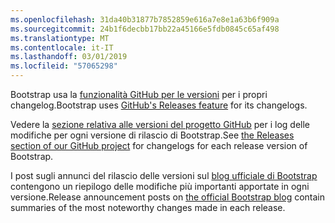 ```yaml
---
ms.openlocfilehash: 31da40b31877b7852859e616a7e8e1a63b6f909a
ms.sourcegitcommit: 24b1f6decbb17bb22a45166e5fdb0845c65af498
ms.translationtype: MT
ms.contentlocale: it-IT
ms.lasthandoff: 03/01/2019
ms.locfileid: "57065298"
---
```

<span data-ttu-id="2cef4-101">Bootstrap usa la [funzionalità GitHub per le versioni](https://github.com/blog/1547-release-your-software) per i propri changelog.</span><span class="sxs-lookup"><span data-stu-id="2cef4-101">Bootstrap uses [GitHub's Releases feature](https://github.com/blog/1547-release-your-software) for its changelogs.</span></span>

<span data-ttu-id="2cef4-102">Vedere la [sezione relativa alle versioni del progetto GitHub](https://github.com/twbs/bootstrap/releases) per i log delle modifiche per ogni versione di rilascio di Bootstrap.</span><span class="sxs-lookup"><span data-stu-id="2cef4-102">See [the Releases section of our GitHub project](https://github.com/twbs/bootstrap/releases) for changelogs for each release version of Bootstrap.</span></span>

<span data-ttu-id="2cef4-103">I post sugli annunci del rilascio delle versioni sul [blog ufficiale di Bootstrap](http://blog.getbootstrap.com) contengono un riepilogo delle modifiche più importanti apportate in ogni versione.</span><span class="sxs-lookup"><span data-stu-id="2cef4-103">Release announcement posts on [the official Bootstrap blog](http://blog.getbootstrap.com) contain summaries of the most noteworthy changes made in each release.</span></span>
